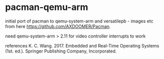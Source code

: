 # pacman-qemu-arm
initial port of pacman  to qemu-system-arm and versatilepb - images etc from here https://github.com/AXDOOMER/Pacman.

need qemu-system-arm > 2.11 for video controller interrupts to work

references
K. C. Wang. 2017. Embedded and Real-Time Operating Systems (1st. ed.). Springer Publishing Company, Incorporated.
